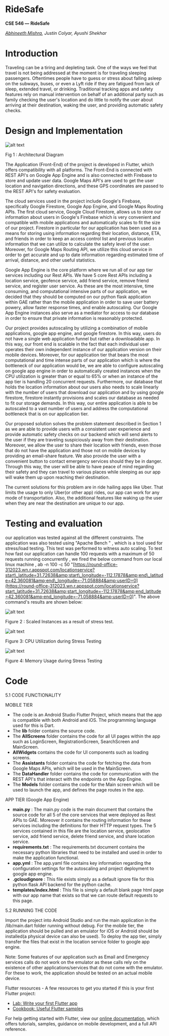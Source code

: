 # RideSafe


**CSE 546 —**  **RideSafe**

_[Abhineeth Mishra](https://www.linkedin.com/in/abhineethmishra/), Justin Colyar, Ayushi Shekhar_


# **Introduction**

Traveling can be a tiring and depleting task. One of the ways we feel that travel is not being addressed at the moment is for traveling sleeping passengers. Oftentimes people have to guess or stress about falling asleep on the subways, buses, or even a Lyft ride if they are fatigued from lack of sleep, extended travel, or drinking. Traditional tracking apps and safety features rely on manual intervention on behalf of an additional party such as family checking the user&#39;s location and do little to notify the user about arriving at their destination, waking the user, and providing automatic safety checks.



# **Design and Implementation**

![alt text](https://github.com/Abhineeth09/RideSafe/blob/master/gitImages/Image1.png)

Fig 1 : Architectural Diagram

The Application (Front-End) of the project is developed in Flutter, which offers compatibility with all platforms. The Front-End is connected with REST API&#39;s on Google App Engine and is also connected with Firebase to store and update user data. Google Maps API&#39;s are used to get the user location and navigation directions, and these GPS coordinates are passed to the REST API&#39;s for safety evaluation.

The cloud services used in the project include Google&#39;s Firebase, specifically Google Firestore, Google App Engine, and Google Maps Routing APIs. The first cloud service, Google Cloud Firestore, allows us to store our information about users in Google&#39;s Firebase which is very convenient and compatible with mobile applications and automatically scales to fit the size of our project. Firestore in particular for our application has been used as a means for storing using information regarding their location, distance, ETA, and friends in order to keep an access control list and previous location information that we can utilize to calculate the safety level of the user. Moreover, for Google Maps Routing API, we utilize this cloud service in order to get accurate and up to date information regarding estimated time of arrival, distance, and other useful statistics.

Google App Engine is the core platform where we run all of our app tier services including our Rest APIs. We have 5 core Rest APIs including a location service, geofence service, add friend service, remove friend service, and register user service. As these are the most intensive, time consuming, and computational intensive parts of our application, we decided that they should be computed on our python flask application within GAE rather than the mobile application in order to save user battery powery, allow faster response times, and enable autoscaling. Our Google App Engine instances also serve as a mediator for access to our database in order to ensure that private information is reasonably protected.

Our project provides autoscaling by utilizing a combination of mobile applications, google app engine, and google firestore. In this way, users do not have a single web application funnel but rather a downloadable app. In this way, our front end is scalable in the fact that each individual user operates their own independent instance of our application version on their mobile devices. Moreover, for our application tier that bears the most computational and time intense parts of our application which is where the bottleneck of our application would be, we are able to configure autoscaling on google app engine in order to automatically created instances when the CPU utilization is greater than or equal to 65% or when an instance of the app tier is handling 20 concurrent requests. Furthermore, our database that holds the location information about our users also needs to scale linearly with the number of users that download our application and by using google firestore, firestore instantly provisions and scales our database as needed to fit our storage demands. In this way, our entire application is able to be autoscaled to a vast number of users and address the computational bottleneck that is on our application tier.

Our proposed solution solves the problem statement described in Section 1 as we are able to provide users with a consistent user experience and provide automatic safety checks on our backend which will send alerts to the user if they are traveling suspiciously away from their destination. Moreover, we allow the user to share their location with friends, even those that do not have the application and those not on mobile devices by providing an email-share feature. We also provide the user with a convenient button to contact emergency services should they be in danger. Through this way, the user will be able to have peace of mind regarding their safety and they can travel to various places while sleeping as our app will wake them up upon reaching their destination.

The current solutions for this problem are in ride hailing apps like Uber. That limits the usage to only Uber(or other app) rides, our app can work for any mode of transportation. Also, the additional features like waking up the user when they are near the destination are unique to our app.


# **Testing and evaluation**

our application was tested against all the different constraints. The application was also tested using &quot;Apache Bench &quot; , which is a tool used for stress/load testing. This test was performed to witness auto scaling. To test how fast our application can handle 100 requests with a maximum of 50 requests running concurrently , we fired the below command from our local linux machine , ab -n 100 -c 50 &quot;[https://round-office-312023.wn.r.appspot.com/locationservice?start\_latitude=31.72638&amp;start\_longitude=-112.17878&amp;end\_latitude=42.360081&amp;end\_longitude=-71.058884&amp;userID=0](https://round-office-312023.wn.r.appspot.com/locationservice?start_latitude=31.72638&amp;start_longitude=-112.17878&amp;end_latitude=42.360081&amp;end_longitude=-71.058884&amp;userID=0)&quot;. The above command&#39;s results are shown below:

![alt text](https://github.com/Abhineeth09/RideSafe/blob/master/gitImages/Image2.png)

Figure 2 : Scaled Instances as a result of stress test.

![alt text](https://github.com/Abhineeth09/RideSafe/blob/master/gitImages/Image3.png)

Figure 3: CPU Utilization during Stress Testing

![alt text](https://github.com/Abhineeth09/RideSafe/blob/master/gitImages/Image4.png)

Figure 4: Memory Usage during Stress Testing


# **Code**

5.1 CODE FUNCTIONALITY

MOBILE TIER

- The code is an Android Studio Flutter Project, which means that the app is compatible with both Android and iOS. The programming language used for this is Dart.
- The **lib** folder contains the source code.
- The **AllScreens** folder contains the code for all UI pages within the app such as LoginScreen, RegistrationScreen, SearchScreen and MainScreen.
- **AllWidgets** contains the code for UI components such as loading screens.
- The **Assistants** folder contains the code for fetching the data from Google Maps APIs, which will be used in the MainScreen.
- The **DataHandler** folder contains the code for communication with the REST API&#39;s that interact with the endpoints on the App Engine.
- The **Models** folder contains the code for the Main screen which will be used to launch the app, and defines the page routes in the app.

APP TIER (Google App Engine)

- **main.py** : The main.py code is the main document that contains the source code for all 5 of the core services that were deployed as Rest APIs to GAE. Moreover it contains the routing information for these services including the definitions for their HTTP request types. The 5 services contained in this file are the location service, geolocation service, add friend service, delete friend service, and share location service.
- **requirements.txt** : The requirements.txt document contains the necessary python libraries that need to be installed and used in order to make the application functional.
- **app.yml** : The app.yaml file contains key information regarding the configuration settings for the autoscaling and project deployment to google app engine.
- **.gcloudignore** : This file exists simply as a default ignore file for this python flask API backend for the python cache.
- **templates/index.html** : This file is simply a default blank page html page with our app name that exists so that we can route default requests to this page.

5.2 RUNNING THE CODE

Import the project into Android Studio and run the main application in the /lib/main.dart folder running without debug. For the mobile tier, the application should be pulled and an emulator for iOS or Android should be installed(a physical device can also be used). To deploy the app tier, simply transfer the files that exist in the location service folder to google app engine.

Note: Some features of our application such as Email and Emergency services calls do not work on the emulator as these calls rely on the existence of other applications/services that do not come with the emulator. For these to work, the application should be tested on an actual mobile device.


Flutter resources - 
A few resources to get you started if this is your first Flutter project:

- [Lab: Write your first Flutter app](https://flutter.dev/docs/get-started/codelab)
- [Cookbook: Useful Flutter samples](https://flutter.dev/docs/cookbook)

For help getting started with Flutter, view our
[online documentation](https://flutter.dev/docs), which offers tutorials,
samples, guidance on mobile development, and a full API reference.
